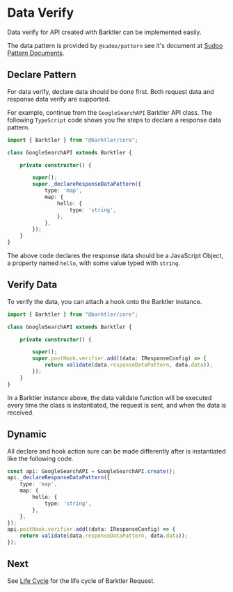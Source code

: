 # Data Verify

Data verify for API created with Barktler can be implemented easily. 

The data pattern is provided by `@sudoo/pattern` see it's document at [Sudoo Pattern Documents](//pattern.sudo.dog).

## Declare Pattern

For data verify, declare data should be done first. Both request data and response data verify are supported. 

For example, continue from the `GoogleSearchAPI` Barktler API class. The following `TypeScript` code shows you the steps to declare a response data pattern.

```ts
import { Barktler } from "@barktler/core";

class GoogleSearchAPI extends Barktler {

    private constructor() {

        super();
        super._declareResponseDataPattern({
            type: 'map',
            map: {
                hello: {
                    type: 'string',
                },
            },
        });
    }
}
```

The above code declares the response data should be a JavaScript Object, a property named `hello`, with some value typed with `string`.

## Verify Data

To verify the data, you can attach a hook onto the Barktler instance.

```ts
import { Barktler } from "@barktler/core";

class GoogleSearchAPI extends Barktler {

    private constructor() {

        super();
        super.postHook.verifier.add((data: IResponseConfig) => {
            return validate(data.responseDataPattern, data.data));
        });
    }
}
```

In a Barktler instance above, the data validate function will be executed every time the class is instantiated, the request is sent, and when the data is received.

## Dynamic

All declare and hook action sure can be made differently after is instantiated like the following code.

```ts
const api: GoogleSearchAPI = GoogleSearchAPI.create();
api._declareResponseDataPattern({
    type: 'map',
    map: {
        hello: {
            type: 'string',
        },
    },
});
api.postHook.verifier.add((data: IResponseConfig) => {
    return validate(data.responseDataPattern, data.data));
});
```

## Next

See [Life Cycle](./life-cycle.md) for the life cycle of Barktler Request.
